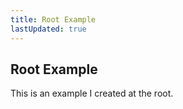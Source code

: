 ```yaml
---
title: Root Example
lastUpdated: true
---
```

## Root Example

This is an example I created at the root.